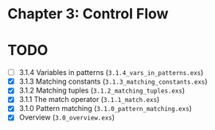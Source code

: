 # Chapter 3: Control Flow
# TODO
- [ ] 3.1.4 Variables in patterns (`3.1.4_vars_in_patterns.exs`)
- [x] 3.1.3 Matching constants (`3.1.3_matching_constants.exs`)
- [x] 3.1.2 Matching tuples (`3.1.2_matching_tuples.exs`)
- [x] 3.1.1 The match operator (`3.1.1_match.exs`)
- [x] 3.1.0 Pattern matching (`3.1.0_pattern_matching.exs`)
- [x] Overview (`3.0_overview.exs`)